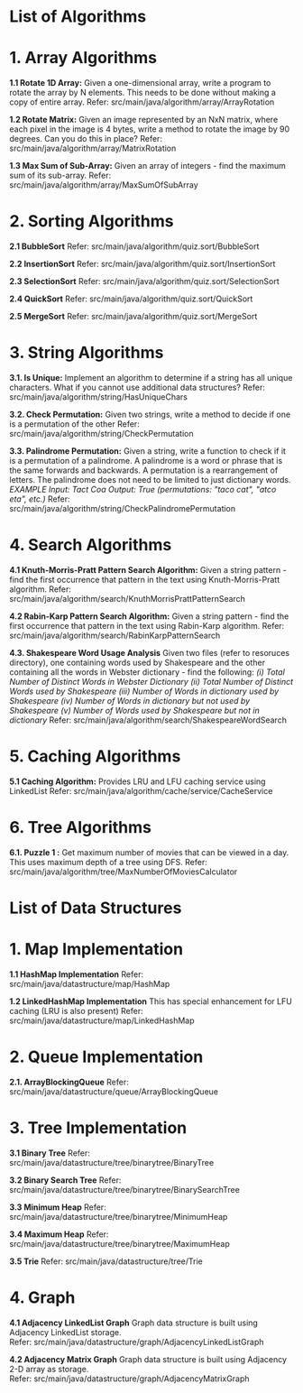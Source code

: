 # List of Algorithms

# 1. Array Algorithms

**1.1 Rotate 1D Array:** Given a one-dimensional array, write a program to rotate the array by N elements. This needs to be done without making a copy of entire array.
Refer: src/main/java/algorithm/array/ArrayRotation

**1.2 Rotate Matrix:** Given an image represented by an NxN matrix, where each pixel in the image is 4 bytes, write a method to rotate the image by 90 degrees. Can you do this in place?
Refer: src/main/java/algorithm/array/MatrixRotation

**1.3 Max Sum of Sub-Array:** Given an array of integers - find the maximum sum of its sub-array.
Refer: src/main/java/algorithm/array/MaxSumOfSubArray


# 2. Sorting Algorithms
 
**2.1 BubbleSort**
Refer: src/main/java/algorithm/quiz.sort/BubbleSort
 
**2.2 InsertionSort**
Refer: src/main/java/algorithm/quiz.sort/InsertionSort
 
**2.3 SelectionSort**
Refer: src/main/java/algorithm/quiz.sort/SelectionSort
 
**2.4 QuickSort**
Refer: src/main/java/algorithm/quiz.sort/QuickSort
 
**2.5 MergeSort**
Refer: src/main/java/algorithm/quiz.sort/MergeSort


# 3. String Algorithms

**3.1. Is Unique:** Implement an algorithm to determine if a string has all unique characters. What if you cannot use additional data structures?
Refer: src/main/java/algorithm/string/HasUniqueChars

**3.2. Check Permutation:** Given two strings, write a method to decide if one is a permutation of the other
Refer: src/main/java/algorithm/string/CheckPermutation

**3.3. Palindrome Permutation:** Given a string, write a function to check if it is a permutation of a palindrome. A palindrome is a word or phrase that is the same forwards and backwards. A permutation
is a rearrangement of letters. The palindrome does not need to be limited to just dictionary words.
_EXAMPLE
Input: Tact Coa
Output: True (permutations: "taco cat", "atco eta", etc.)_
Refer: src/main/java/algorithm/string/CheckPalindromePermutation


# 4. Search Algorithms

**4.1 Knuth-Morris-Pratt Pattern Search Algorithm:** Given a string pattern - find the first occurrence that pattern in the text using Knuth-Morris-Pratt algorithm.
Refer: src/main/java/algorithm/search/KnuthMorrisPrattPatternSearch 

**4.2 Rabin-Karp Pattern Search Algorithm:** Given a string pattern - find the first occurrence that pattern in the text using Rabin-Karp algorithm.
Refer: src/main/java/algorithm/search/RabinKarpPatternSearch

**4.3. Shakespeare Word Usage Analysis** Given two files (refer to resoruces directory), one containing words used by Shakespeare and the other containing all the words in Webster dictionary - find the following:
 _(i) Total Number of Distinct Words in Webster Dictionary
 (ii) Total Number of Distinct Words used by Shakespeare
 (iii) Number of Words in dictionary used by Shakespeare
 (iv) Number of Words in dictionary but not used by Shakespeare
 (v) Number of Words used by Shakespeare but not in dictionary_
 Refer: src/main/java/algorithm/search/ShakespeareWordSearch


# 5. Caching Algorithms

**5.1 Caching Algorithm:** Provides LRU and LFU caching service using LinkedList 
Refer: src/main/java/algorithm/cache/service/CacheService


# 6. Tree Algorithms 

**6.1. Puzzle 1 :** Get maximum number of movies that can be viewed in a day. This uses maximum depth of a tree using DFS. 
Refer: src/main/java/algorithm/tree/MaxNumberOfMoviesCalculator
 
 
# List of Data Structures
 
# 1. Map Implementation 
 
**1.1 HashMap Implementation**
Refer: src/main/java/datastructure/map/HashMap
 
**1.2 LinkedHashMap Implementation**
This has special enhancement for LFU caching (LRU is also present)
Refer: src/main/java/datastructure/map/LinkedHashMap


# 2. Queue Implementation

**2.1. ArrayBlockingQueue** Refer: src/main/java/datastructure/queue/ArrayBlockingQueue


# 3. Tree Implementation

**3.1 Binary Tree** Refer: src/main/java/datastructure/tree/binarytree/BinaryTree

**3.2 Binary Search Tree** Refer: src/main/java/datastructure/tree/binarytree/BinarySearchTree

**3.3 Minimum Heap** Refer: src/main/java/datastructure/tree/binarytree/MinimumHeap

**3.4 Maximum Heap** Refer: src/main/java/datastructure/tree/binarytree/MaximumHeap

**3.5 Trie** Refer: src/main/java/datastructure/tree/Trie


# 4. Graph

**4.1 Adjacency LinkedList Graph**
Graph data structure is built using Adjacency LinkedList storage.   
Refer: src/main/java/datastructure/graph/AdjacencyLinkedListGraph

**4.2 Adjacency Matrix Graph**
Graph data structure is built using Adjacency 2-D array as storage.   
Refer: src/main/java/datastructure/graph/AdjacencyMatrixGraph
